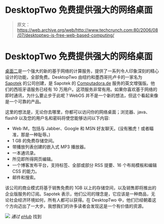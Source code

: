 # DesktopTwo 免费提供强大的网络桌面 

> 原文：<https://web.archive.org/web/http://www.techcrunch.com:80/2006/08/07/desktoptwo-is-free-web-based-computing/>

# DesktopTwo 免费提供强大的网络桌面

 [](https://web.archive.org/web/20220929204331/http://sapotek.com/) [桌面二](https://web.archive.org/web/20220929204331/http://desktoptwo.com/)是一个强大的新的基于网络的计算服务，提供了一系列令人印象深刻的精心设计的功能，全部免费。DesktopTwo 由纽约和墨西哥托卢卡的一家名为 [Sapotek](https://web.archive.org/web/20220929204331/http://sapotek.com/) 的公司创建，是 Sapotek 的 [Computadora.de](https://web.archive.org/web/20220929204331/http://www.computadora.de/) 服务的英文增强版。他们的西班牙语服务已经有 10 万用户。这项服务非常有用。如果你喜欢基于网络的即时通讯，为什么要止步于此呢？WebOS 并不是一个新的想法，但这个看起来像是一个可靠的产品。

这里的想法是，无论你去哪里，你都可以访问你的网络桌面；浏览器、java、flash9 以及您的用户名和密码将使您能够访问以下内容:

*   Web IM，包括与 Jabber、Google 和 MSN 好友聊天。(没有雅虎！或者瞄准，那是一种耻辱。)
*   1 GB 的免费存储空间。
*   带播放列表创建的嵌入式 MP3 播放器。
*   一本通讯录。
*   所见即所得网页编辑。
*   一个博客发布平台，支持标签、全部或部分 RSS 提要、16 个布局模板和编辑 CSS 的能力。
*   邮件和搜索。

该公司的商业模式将基于销售免费的 1GB 以上的存储空间，以及销售即将推出的企业版服务的订阅。Sapotek 表示，他们公司的理念是，它应该是一种商品，无论社会经济环境如何，所有人都可以获得。在 DesktopTwo 中，他们已经朝着这个方向迈出了一大步。我想我们的许多读者会发现这是一个有价值的资源。

![](img/7fcc9c6a5a0121313ea18f0d1e4145a2.png)
*通过 [eHub](https://web.archive.org/web/20220929204331/http://emilychang.com/go/ehub)* 找到